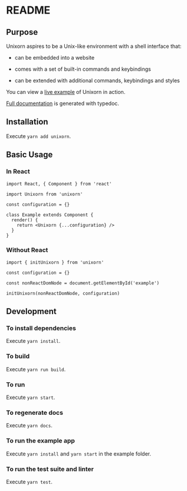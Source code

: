 # README

## Purpose

Unixorn aspires to be a Unix-like environment with a shell interface that:

* can be embedded into a website

* comes with a set of built-in commands and keybindings

* can be extended with additional commands, keybindings and styles

You can view a [live example](https://rheber.github.io/unixorn/) of Unixorn in action.

[Full documentation](https://htmlpreview.github.io/?https://github.com/rheber/unixorn/blob/master/docs/index.html) is generated with typedoc.

## Installation

Execute `yarn add unixorn`.

## Basic Usage

### In React

```
import React, { Component } from 'react'

import Unixorn from 'unixorn'

const configuration = {}

class Example extends Component {
  render() {
    return <Unixorn {...configuration} />
  }
}
```

### Without React

```
import { initUnixorn } from 'unixorn'

const configuration = {}

const nonReactDomNode = document.getElementById('example')

initUnixorn(nonReactDomNode, configuration)
```

## Development

### To install dependencies

Execute `yarn install`.

### To build

Execute `yarn run build`.

### To run

Execute `yarn start`.

### To regenerate docs

Execute `yarn docs`.

### To run the example app

Execute `yarn install` and `yarn start` in the example folder.

### To run the test suite and linter

Execute `yarn test`.

